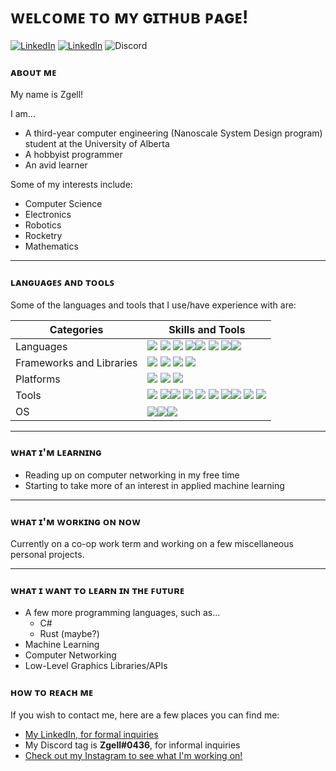 # ᴡᴇʟᴄᴏᴍᴇ ᴛᴏ ᴍʏ ɢɪᴛʜᴜʙ ᴘᴀɢᴇ!
<!--
<a href="https://www.linkedin.com/in/zachary-gellner-866143203/"><img alt="LinkedIn" src="https://img.shields.io/badge/LinkedIn-Zachary%20Gellner-0E76A8?style=for-the-badge&logo=linkedin"></a>
-->
<a href="https://www.linkedin.com/in/zachary-gellner-866143203/"><img alt="LinkedIn" src="https://img.shields.io/badge/LinkedIn-My%20LinkedIn%20Page-0E76A8?style=for-the-badge&logo=linkedin"></a>
<a href="https://www.instagram.com/zgell/?hl=en"><img alt="LinkedIn" src="https://img.shields.io/badge/Insta-%40zgell-C13584?style=for-the-badge&logo=instagram"></a>
<a><img alt="Discord" src="https://img.shields.io/badge/Discord-Zgell%230436-7289da?style=for-the-badge&logo=discord"></a>
### ᴀʙᴏᴜᴛ ᴍᴇ
My name is Zgell!

I am...
- A third-year computer engineering (Nanoscale System Design program) student at the University of Alberta
- A hobbyist programmer
- An avid learner

Some of my interests include:
- Computer Science
- Electronics
- Robotics
- Rocketry
- Mathematics

---

### ʟᴀɴɢᴜᴀɢᴇꜱ ᴀɴᴅ ᴛᴏᴏʟꜱ

Some of the languages and tools that I use/have experience with are:
<!--
Categories | Skills and Tools
-----------|-----------------
Languages  | ![](https://img.shields.io/badge/Code-Python-3776AB?style=for-the-badge&logo=python) ![](https://img.shields.io/badge/Code-C%2B%2B-00599C?style=for-the-badge&logo=C%2B%2B) ![](https://img.shields.io/badge/Code-Java-007396?style=for-the-badge&logo=java) ![](https://img.shields.io/badge/Code-MATLAB-orange?style=for-the-badge)<br>![](https://img.shields.io/badge/Code-JavaScript-F7DF1E?style=for-the-badge&logo=javascript) ![](https://img.shields.io/badge/Code-HTML5-E34F26?style=for-the-badge&logo=html5) ![](https://img.shields.io/badge/Code-CSS3-1572B6?style=for-the-badge&logo=css3)<br>![](https://img.shields.io/badge/Code-VHDL-909090?style=for-the-badge)
Frameworks and Libraries | ![](https://img.shields.io/badge/Framework-Qt-41CD52?style=for-the-badge&logo=qt) ![](https://img.shields.io/badge/Framework-Django-092E20?style=for-the-badge&logo=django) ![](https://img.shields.io/badge/Framework-Vue.js-4FC08D?style=for-the-badge&logo=vue-dot-js) ![](https://img.shields.io/badge/Library-p5.js-ED225D?style=for-the-badge&logo=p5.js)
Platforms  | ![](https://img.shields.io/badge/Platform-Raspberry%20Pi-C51A4A?style=for-the-badge&logo=raspberry-pi) ![](https://img.shields.io/badge/Platform-Arduino-00979D?style=for-the-badge&logo=arduino) ![](https://img.shields.io/badge/Platform-STM32-03234B?style=for-the-badge&logo=stmicroelectronics)
Tools      | ![](https://img.shields.io/badge/Tool-Git-F05032?style=for-the-badge&logo=git) ![](https://img.shields.io/badge/Tool-Github-181717?style=for-the-badge&logo=github)<br>![](https://img.shields.io/badge/Tool-Visual%20Studio-5C2D91?style=for-the-badge&logo=visual-studio) ![](https://img.shields.io/badge/Tool-Visual%20Studio%20Code-007ACC?style=for-the-badge&logo=visual-studio-code) ![](https://img.shields.io/badge/Tool-Sublime%20Text-FF9800?style=for-the-badge&logo=sublime-text) ![](https://img.shields.io/badge/Tool-Notepad%2B%2B-90E59A?style=for-the-badge&logo=notepad%2B%2B)<br>![](https://img.shields.io/badge/Tool-Microsoft%20Office-D83B01?style=for-the-badge&logo=microsoft-office) ![](https://img.shields.io/badge/Tool-LaTeX-008080?style=for-the-badge&logo=latex) ![](https://img.shields.io/badge/Tool-Slack-4A154B?style=for-the-badge&logo=slack)
OS         | ![](https://img.shields.io/badge/OS-Windows-0078D6?style=for-the-badge&logo=windows)<br>![](https://img.shields.io/badge/OS-Ubuntu-E95420?style=for-the-badge&logo=ubuntu)![](https://img.shields.io/badge/OS-Debian-A81D33?style=for-the-badge&logo=debian)
-->
Categories | Skills and Tools
-----------|-----------------
Languages  | ![](https://img.shields.io/badge/Python-3776AB?labelColor=444444&style=for-the-badge&logo=python) ![](https://img.shields.io/badge/C%2B%2B-00599C?labelColor=444444&style=for-the-badge&logo=C%2B%2B) ![](https://img.shields.io/badge/Java-007396?labelColor=444444&style=for-the-badge&logo=java) ![](https://img.shields.io/badge/Code-MATLAB-orange?labelColor=444444&style=for-the-badge)![](https://img.shields.io/badge/JavaScript-F7DF1E?labelColor=444444&style=for-the-badge&logo=javascript) ![](https://img.shields.io/badge/HTML5-E34F26?labelColor=444444&style=for-the-badge&logo=html5) ![](https://img.shields.io/badge/CSS3-1572B6?labelColor=444444&style=for-the-badge&logo=css3)![](https://img.shields.io/badge/Code-VHDL-909090?labelColor=444444&style=for-the-badge)
Frameworks and Libraries | ![](https://img.shields.io/badge/Qt-41CD52?labelColor=444444&style=for-the-badge&logo=qt) ![](https://img.shields.io/badge/Django-092E20?labelColor=444444&style=for-the-badge&logo=django) ![](https://img.shields.io/badge/Vue.js-4FC08D?labelColor=444444&style=for-the-badge&logo=vuedotjs) ![](https://img.shields.io/badge/p5.js-ED225D?labelColor=444444&style=for-the-badge&logo=p5.js)
Platforms  | ![](https://img.shields.io/badge/Raspberry%20Pi-C51A4A?labelColor=444444&style=for-the-badge&logo=raspberry-pi) ![](https://img.shields.io/badge/Arduino-00979D?labelColor=444444&style=for-the-badge&logo=arduino) ![](https://img.shields.io/badge/STM32-03234B?labelColor=444444&style=for-the-badge&logo=stmicroelectronics)
Tools      | ![](https://img.shields.io/badge/Git-F05032?labelColor=444444&style=for-the-badge&logo=git) ![](https://img.shields.io/badge/Github-181717?labelColor=444444&style=for-the-badge&logo=github)![](https://img.shields.io/badge/Visual%20Studio-5C2D91?labelColor=444444&style=for-the-badge&logo=visual-studio) ![](https://img.shields.io/badge/Visual%20Studio%20Code-007ACC?labelColor=444444&style=for-the-badge&logo=visual-studio-code) ![](https://img.shields.io/badge/Jekyll-CC0000?labelColor=444444&style=for-the-badge&logo=jekyll) ![](https://img.shields.io/badge/Sublime%20Text-FF9800?labelColor=444444&style=for-the-badge&logo=sublime-text) ![](https://img.shields.io/badge/Notepad%2B%2B-90E59A?labelColor=444444&style=for-the-badge&logo=notepad%2B%2B)![](https://img.shields.io/badge/Microsoft%20Office-D83B01?labelColor=444444&style=for-the-badge&logo=microsoft-office) ![](https://img.shields.io/badge/LaTeX-008080?labelColor=444444&style=for-the-badge&logo=latex) ![](https://img.shields.io/badge/Slack-4A154B?labelColor=444444&style=for-the-badge&logo=slack)
OS         | ![](https://img.shields.io/badge/Windows-0078D6?labelColor=444444&style=for-the-badge&logo=windows)![](https://img.shields.io/badge/Ubuntu-E95420?labelColor=444444&style=for-the-badge&logo=ubuntu)![](https://img.shields.io/badge/Debian-A81D33?labelColor=444444&style=for-the-badge&logo=debian)


---

### ᴡʜᴀᴛ ɪ'ᴍ ʟᴇᴀʀɴɪɴɢ

- Reading up on computer networking in my free time
- Starting to take more of an interest in applied machine learning

<!--
Sometime in the future, I'd like to learn C# and/or Java as well as Javascript/Typescript.
I also want to learn a bit more about machine learning down the road and see what I can do with it.
-->

---

### ᴡʜᴀᴛ ɪ'ᴍ ᴡᴏʀᴋɪɴɢ ᴏɴ ɴᴏᴡ

Currently on a co-op work term and working on a few miscellaneous personal projects.
<!--
- ~~[An implementation of Wolfram's Elementary Cellular Automata, in C++](https://github.com/Zgell/elementary-cellular-automaton)~~ (Finished)
- [A small cipher/encryption library in C++, just for fun](https://github.com/Zgell/cipher-algorithms)
- *A possible, secret 3rd project...*
Next project(s): A small game in C++, A fork of the instagram profile picture switcher
-->

---

### ᴡʜᴀᴛ ɪ ᴡᴀɴᴛ ᴛᴏ ʟᴇᴀʀɴ ɪɴ ᴛʜᴇ ꜰᴜᴛᴜʀᴇ

- A few more programming languages, such as...
  - C#
  - Rust (maybe?)
- Machine Learning
- Computer Networking
- Low-Level Graphics Libraries/APIs

### ʜᴏᴡ ᴛᴏ ʀᴇᴀᴄʜ ᴍᴇ

If you wish to contact me, here are a few places you can find me:
- [My LinkedIn, for formal inquiries](https://www.linkedin.com/in/zachary-gellner-866143203/)
- My Discord tag is **Zgell#0436**, for informal inquiries
- [Check out my Instagram to see what I'm working on!](https://www.instagram.com/zgell/?hl=en)

<!--
### ʜᴏᴡ ᴛᴏ ʀᴇᴀᴄʜ ᴍᴇ
Here's a list of places you can reach out to me:
<table style="width:30%">
  <tr>
    <th><img src="https://raw.githubusercontent.com/Zgell/Zgell/master/icons/logo-linkedin.png" height=40em align=center alt-text="LinkedIn" title="LinkedIn"</th>
    <th><a href="https://www.linkedin.com/in/zachary-gellner-866143203/" target=_blank>My LinkedIn</a></th>
  </tr>
  <tr>
    <th><img src="https://raw.githubusercontent.com/Zgell/Zgell/master/icons/logo-instagram.png" height=40em align=center alt-text="Instagram" title="Instagram"></th>
    <th><a href="https://www.instagram.com/zgell/" target=_blank>@zgell</a></th>
  </tr>
  <tr>
    <th><img src="https://raw.githubusercontent.com/Zgell/Zgell/master/icons/logo-discord.png" height=40em align=center alt-text="Discord" title="Discord"</th>
    <th>Zgell#0436</th>
  </tr>
</table>
-->

<!--
[<img src="https://raw.githubusercontent.com/Zgell/Zgell/master/icons/logo-discord.png" height=40em align=left alt-text="Discord" title="Discord">]() Zgell#0436
[<img src="https://raw.githubusercontent.com/Zgell/Zgell/master/icons/logo-instagram.png" height=40em align=left alt-text="Instagram" title="Instagram">]() @zgell
-->
<!--
Monospace Text Generator: https://www.fancytextpro.com/fancy-text-generator/Lunicodes
("Tiny Capital Text" for subtitles, "Monospace Text" for content)
Markdown Simulator: https://jbt.github.io/markdown-editor/
Inspirations:
https://github.com/Raymo111/Raymo111
Shields.io Generator (use for new version of README): https://shields.io/category/analysis
-->
